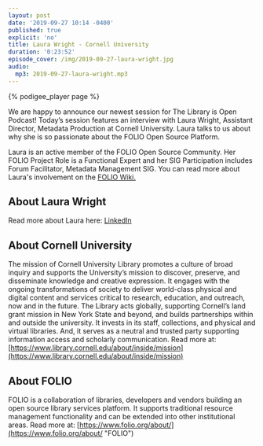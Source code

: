 ```yaml
---
layout: post
date: '2019-09-27 10:14 -0400'
published: true
explicit: 'no'
title: Laura Wright - Cornell University
duration: '0:23:52'
episode_cover: /img/2019-09-27-laura-wright.jpg
audio:
  mp3: 2019-09-27-laura-wright.mp3
---
```


{% podigee_player page %}

We are happy to announce our newest session for The Library is Open Podcast! Today’s session features an interview with Laura Wright, Assistant Director, Metadata Production at Cornell University. Laura talks to us about why she is so passionate about the FOLIO Open Source Platform. 

Laura is an active member of the FOLIO Open Source Community. Her FOLIO Project Role is a Functional Expert and her SIG Participation includes Forum Facilitator, Metadata Management SIG. You can read more about Laura's involvement on the [FOLIO Wiki.](https://wiki.folio.org/display/~lauraw "FOLIO wiki") 

## About Laura Wright

Read more about Laura here: [LinkedIn](https://www.linkedin.com/in/laura-wright-01578a9a "LinkedIn")

## About Cornell University

The mission of Cornell University Library promotes a culture of broad inquiry and supports the University’s mission to discover, preserve, and disseminate knowledge and creative expression. It engages with the ongoing transformations of society to deliver world-class physical and digital content and services critical to research, education, and outreach, now and in the future. The Library acts globally, supporting Cornell’s land grant mission in New York State and beyond, and builds partnerships within and outside the university. It invests in its staff, collections, and physical and virtual libraries. And, it serves as a neutral and trusted party supporting information access and scholarly communication. Read more at:[https://www.library.cornell.edu/about/inside/mission](https://www.library.cornell.edu/about/inside/mission)

## About FOLIO

FOLIO is a collaboration of libraries, developers and vendors building an open source library services platform. It supports traditional resource management functionality and can be extended into other institutional areas. Read more at: [https://www.folio.org/about/](https://www.folio.org/about/ "FOLIO")

